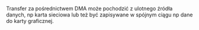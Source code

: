Transfer za pośrednictwem DMA może pochodzić z ulotnego źródła danych, np
karta sieciowa lub też być zapisywane w spójnym ciągu np dane do karty
graficznej.
